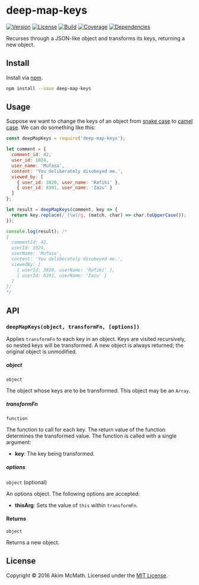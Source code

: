 # deep-map-keys

[![Version][version-badge]][npm]
[![License][license-badge]][license]
[![Build][build-badge]][travis]
[![Coverage][coverage-badge]][coveralls]
[![Dependencies][dependencies-badge]][gemnasium]

Recurses through a JSON-like object and transforms its keys, returning a new object.

## Install

Install via [npm][npm].

```sh
npm install --save deep-map-keys
```

## Usage

Suppose we want to change the keys of an object from [snake case][snake-case] to
[camel case][camel-case]. We can do something like this:

```js
const deepMapKeys = require('deep-map-keys');

let comment = {
  comment_id: 42,
  user_id: 1024,
  user_name: 'Mufasa',
  content: 'You deliberately disobeyed me.',
  viewed_by: [
    { user_id: 3820, user_name: 'Rafiki' },
    { user_id: 8391, user_name: 'Zazu' }
  ]
};

let result = deepMapKeys(comment, key => {
  return key.replace(/_(\w)/g, (match, char) => char.toUpperCase());
});

console.log(result); /*
{
  commentId: 42,
  userId: 1024,
  userName: 'Mufasa',
  content: 'You deliberately disobeyed me.',
  viewedBy: [
    { userId: 3820, userName: 'Rafiki' },
    { userId: 8391, userName: 'Zazu' }
  ]
};
*/
```

## API

### `deepMapKeys(object, transformFn, [options])`

Applies `transformFn` to each key in an object. Keys are visited recursively,
so nested keys will be transformed. A new object is always returned; the
original object is unmodified.

##### object

`object`

The object whose keys are to be transformed. This object may be an `Array`.

##### transformFn

`function`

The function to call for each key. The return value of the function
determines the transformed value. The function is called with a single
argument:

* **key**: The key being transformed.

##### options

`object` (optional)

An options object. The following options are accepted:

* **thisArg**: Sets the value of `this` within `transformFn`.

#### Returns

`object`

Returns a new object.

## License

Copyright &copy; 2016 Akim McMath. Licensed under the [MIT License][license].

[version-badge]: https://img.shields.io/npm/v/deep-map-keys.svg?style=flat-square
[license-badge]: https://img.shields.io/npm/l/deep-map-keys.svg?style=flat-square
[build-badge]: https://img.shields.io/travis/akim-mcmath/deep-map-keys/master.svg?style=flat-square
[coverage-badge]: https://img.shields.io/coveralls/akim-mcmath/deep-map-keys/master.svg?style=flat-square&service=github
[dependencies-badge]: https://img.shields.io/gemnasium/akim-mcmath/deep-map-keys.svg?style=flat-square
[npm]: https://www.npmjs.com/package/deep-map-keys
[license]: LICENSE
[travis]: https://travis-ci.org/akim-mcmath/deep-map-keys
[coveralls]: https://coveralls.io/github/akim-mcmath/deep-map-keys?branch=master
[gemnasium]: https://gemnasium.com/akim-mcmath/deep-map-keys
[snake-case]: https://en.wikipedia.org/wiki/Snake_case
[camel-case]: https://en.wikipedia.org/wiki/CamelCase
